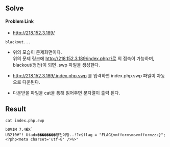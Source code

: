 ## Solve


#### Problem Link
- http://218.152.3.189/

```
blackout...
```

- 위의 모습이 문제화면이다. </br>
위의 문제 링크에 http://218.152.3.189/index.php가로 의 접속이 가능하며, blackout(정전)이 되면 .swp 파일을 생성한다.

- http://218.152.3.189/.index.php.swp 를 입력하면 index.php.swp 파일이 자동으로 다운된다.

- 다운받을 파일을 cat을 통해 읽어주면 문자열이 출력 된다.

## Result
```
cat index.php.swp

b0VIM 7.4�X`
U3210#"! Utadx��������정전이당..!?>$flag = "FLAG{vmfformsmsvmfformzzz}";<?php<meta charset='utf-8' />%>"
```
